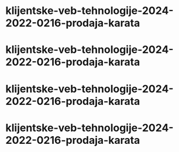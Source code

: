 # klijentske-veb-tehnologije-2024-2022-0216-prodaja-karata
# klijentske-veb-tehnologije-2024-2022-0216-prodaja-karata
# klijentske-veb-tehnologije-2024-2022-0216-prodaja-karata
# klijentske-veb-tehnologije-2024-2022-0216-prodaja-karata

